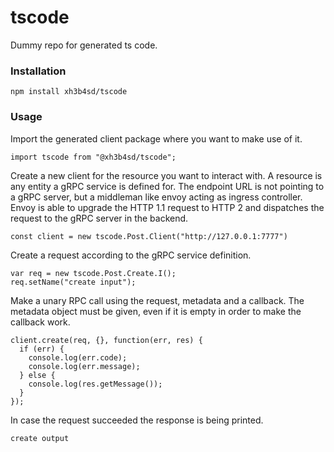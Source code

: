 # tscode

Dummy repo for generated ts code.



### Installation

```
npm install xh3b4sd/tscode
```



### Usage

Import the generated client package where you want to make use of it.

```
import tscode from "@xh3b4sd/tscode";
```

Create a new client for the resource you want to interact with. A resource is
any entity a gRPC service is defined for. The endpoint URL is not pointing to a
gRPC server, but a middleman like envoy acting as ingress controller. Envoy is
able to upgrade the HTTP 1.1 request to HTTP 2 and dispatches the request to the
gRPC server in the backend.

```
const client = new tscode.Post.Client("http://127.0.0.1:7777")
```

Create a request according to the gRPC service definition.

```
var req = new tscode.Post.Create.I();
req.setName("create input");
```

Make a unary RPC call using the request, metadata and a callback. The metadata
object must be given, even if it is empty in order to make the callback work.

```
client.create(req, {}, function(err, res) {
  if (err) {
    console.log(err.code);
    console.log(err.message);
  } else {
    console.log(res.getMessage());
  }
});
```

In case the request succeeded the response is being printed.

```
create output
```
